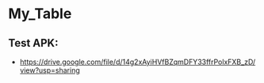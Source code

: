 # My_Table
## Test APK:
  - https://drive.google.com/file/d/14g2xAyiHVfBZqmDFY33ffrPolxFXB_zD/view?usp=sharing
